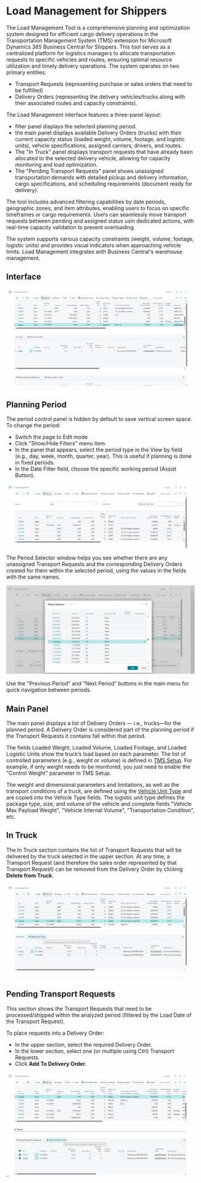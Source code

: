 # Load Management for Shippers

The Load Management Tool is a comprehensive planning and optimization system designed for efficient cargo delivery operations in the Transportation Management System (TMS) extension for Microsoft Dynamics 365 Business Central for Shippers.
This tool serves as a centralized platform for logistics managers to allocate transportation requests to specific vehicles and routes, ensuring optimal resource utilization and timely delivery operations.
The system operates on two primary entities:

- Transport Requests (representing purchase or sales orders that need to be fulfilled)
- Delivery Orders (representing the delivery vehicles/trucks along with their associated routes and capacity constraints).

The Load Management interface features a three-panel layout:

- filter panel displays the selected planning period.
- the main panel displays available Delivery Orders (trucks) with their current capacity status (loaded weight, volume, footage, and logistic units), vehicle specifications, assigned carriers, drivers, and routes.
- The "In Truck" panel displays transport requests that have already been allocated to the selected delivery vehicle, allowing for capacity monitoring and load optimization.
- The "Pending Transport Requests" panel shows unassigned transportation demands with detailed pickup and delivery information, cargo specifications, and scheduling requirements (document ready for delivery).

The tool includes advanced filtering capabilities by date periods, geographic zones, and item attributes, enabling users to focus on specific timeframes or cargo requirements. Users can seamlessly move transport requests between pending and assigned status usin dedicated actions, with real-time capacity validation to prevent overloading.

The system supports various capacity constraints (weight, volume, footage, logistic units) and provides visual indicators when approaching vehicle limits. Load Management integrates with Business Central's warehouse management.

## Interface

![Setup Image](resources/shipperloadmanagement/pics/loadmanagement.png)

## Planning Period

The period control panel is hidden by default to save vertical screen space. To change the period:

- Switch the page to Edit mode
- Click "Show/Hide Filters" menu item.
- In the panel that appears, select the period type in the View by field (e.g., day, week, month, quarter, year). This is useful if planning is done in fixed periods.
- In the Date Filter field, choose the specific working period (Assist Button).

![Setup Image](resources/shipperloadmanagement/pics/loadmanagement2.png)

The Period Selector window helps you see whether there are any unassigned Transport Requests and the corresponding Delivery Orders created for them within the selected period, using the values in the fields with the same names.

![Setup Image](resources/shipperloadmanagement/pics/loadmanagement3.png)

Use the "Previous Period" and "Next Period" buttons in the main menu for quick navigation between periods.

## Main Panel

The main panel displays a list of Delivery Orders — i.e., trucks—for the planned period. A Delivery Order is considered part of the planning period if the Transport Requests it contains fall within that period.

The fields Loaded Weight, Loaded Volume, Loaded Footage, and Loaded Logistic Units show the truck’s load based on each parameter.
The list of controlled parameters (e.g., weight or volume) is defined in [TMS Setup](setup.md#control). For example, if only weight needs to be monitored, you just need to enable the "Control Weight" parameter in TMS Setup.

The weight and dimensional parameters and limitations, as well as the transport conditions of a truck, are defined using the [Vehicle Unit Type](logisticunittype.md) and are copied into the Vehicle Type fields. The logistic unit type defines the package type, size, and volume of the vehicle and complete fields "Vehicle Max Payload Weight", "Vehicle Internal Volume", "Transportation Condition", etc.

## In Truck

The In Truck section contains the list of Transport Requests that will be delivered by the truck selected in the upper section. At any time, a Transport Request (and therefore the sales order represented by that Transport Request) can be removed from the Delivery Order by clicking **Delete from Truck**.

![Setup Image](resources/shipperloadmanagement/pics/loadmanagement4.png)

## Pending Transport Requests

This section shows the Transport Requests that need to be processed/shipped within the analyzed period (filtered by the Load Date of the Transport Request).

To place requests into a Delivery Order:

- In the upper section, select the required Delivery Order.
- In the lower section, select one (or multiple using Ctrl) Transport Requests.
- Click **Add To Delivery Order**.

![Setup Image](resources/shipperloadmanagement/pics/loadmanagement5.png)
